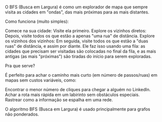 O BFS (Busca em Largura) é como um explorador de mapa que sempre visita as cidades em "ondas", das mais próximas para as mais distantes.

Como funciona (muito simples):

Comece na sua cidade: Visite ela primeiro.
Explore os vizinhos diretos: Depois, visite todos os que estão a apenas "uma rua" de distância.
Explore os vizinhos dos vizinhos: Em seguida, visite todos os que estão a "duas ruas" de distância, e assim por diante.
Ele faz isso usando uma fila: as cidades que precisam ser visitadas são colocadas no final da fila, e as mais antigas (as mais "próximas") são tiradas do início para serem exploradas.

Pra que serve?

É perfeito para achar o caminho mais curto (em número de passos/ruas) em mapas sem custos variáveis, como:

Encontrar o menor número de cliques para chegar a alguém no LinkedIn.
Achar a rota mais rápida em um labirinto sem obstáculos especiais.
Rastrear como a informação se espalha em uma rede.

O algoritmo BFS (Busca em Largura) é usado principalmente para grafos não ponderados.